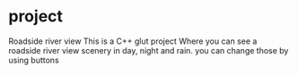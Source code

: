 # project
Roadside river view
This is a C++ glut project
Where you can see a roadside river view scenery in day, night and rain.
you can change those by using buttons

